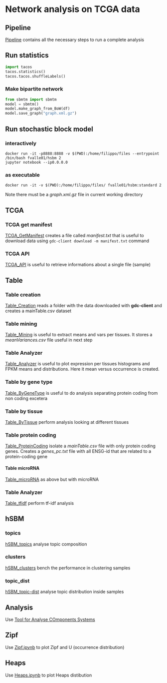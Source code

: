 # Network analysis on TCGA data

## Pipeline

[Pipeline](Pipeline.ipynb) contains all the necessary steps to run a complete analysis

## Run statistics
```python
import tacos
tacos.statistics()
tacos.tacos.shuffleLabels()
```

### Make bipartite network
```python
from sbmtm import sbmtm
model = sbmtm()
model.make_graph_from_BoW(df)
model.save_graph("graph.xml.gz")
```

## Run stochastic block model
### interactively
```
docker run -it -p8888:8888 -v $(PWD):/home/filippo/files --entrypoint /bin/bash fvalle01/hsbm 2
jupyter notebook --ip0.0.0.0
```

### as executable
```
docker run -it -v $(PWD):/home/filippo/files/ fvalle01/hsbm:standard 2
```

Note there must be a *graph.xml.gz* file in current working directory

## TCGA
### TCGA get manifest
[TCGA_GetManifest](TCGA_GetManifest.ipynb) creates a file called *manifest.txt* that is useful to download data using `gdc-client download -m manifest.txt` command

### TCGA API
[TCGA_API](TCGA_API.ipynb) is useful to retrieve informations about a single file (sample)

## Table
### Table creation
[Table_Creation](Table_Creation.ipynb) reads a folder with the data downloaded with **gdc-client** and creates a mainTable.csv dataset

### Table mining
[Table_Mining](Table_Mining.ipynb) is useful to extract means and vars per tissues. It stores a *meanVariances.csv* file useful in next step

### Table Analyzer
[Table_Analyzer](Table_Analyzer.ipynb) is useful to plot expression per tissues histograms and FPKM means and distributions. Here it mean versus occurrence is created.

### Table by gene type
[Table_ByGeneType](Table_ByGeneType.ipynb) is useful to do analysis separating protein coding from non coding excetera

### Table by tissue
[Table_ByTissue](Table_ByTissue.ipynb) perform analysis looking at different tissues

### Table protein coding
[Table_ProteinCoding](Table_ProteinCoding.ipynb) isolate a *mainTable.csv* file with only protein coding genes. Creates a *genes_pc.txt* file with all ENSG-id that are related to a protein-coding gene

#### Table microRNA
[Table_microRNA](Table_microRNA.ipynb) as above but with microRNA

### Table Analyzer
[Table_tfidf](Table_tfidf.ipynb) perform tf-idf analysis


## hSBM
### topics
[hSBM_topics](hSBM_topics.ipynb) analyse topic composition

### clusters
[hSBM_clusters](hSBM_clusters.ipynb) bench the performance in clustering samples

### topic_dist
[hSBM_topic-dist](hSBM_topic-dist.ipynb) analyse topic distribution inside samples


## Analysis
Use [Tool for Analyse COmponents Systems](tacos)

## Zipf
Use [Zipf.ipynb](Zipf.ipynb) to plot Zipf and U (occurrence distribution)

## Heaps
Use [Heaps.ipynb](Heaps.ipynb) to plot Heaps distibution
